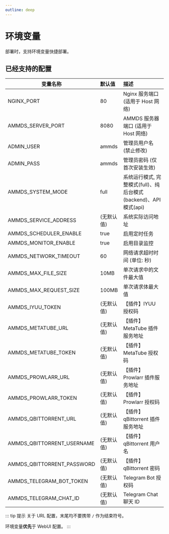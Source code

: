 ```yaml
---
outline: deep
---
```


# 环境变量

部署时，支持环境变量快捷部署。

## 已经支持的配置

| 变量名称                   | 默认值     | 描述                                                             |
| -------------------------- | :--------- | :--------------------------------------------------------------- |
| NGINX_PORT                 | 80         | Nginx 服务端口 (适用于 Host 网络)                                |
| AMMDS_SERVER_PORT          | 8080       | AMMDS 服务器端口 (适用于 Host 网络)                              |
| ADMIN_USER                 | ammds      | 管理员用户名 (禁止修改)                                          |
| ADMIN_PASS                 | ammds      | 管理员密码 (仅首次安装生效)                                      |
| AMMDS_SYSTEM_MODE          | full       | 系统运行模式, 完整模式(full)、纯后台模式(backend)、API 模式(api) |
| AMMDS_SERVICE_ADDRESS      | (无默认值) | 系统实际访问地址                                                 |
| AMMDS_SCHEDULER_ENABLE     | true       | 启用定时任务                                                     |
| AMMDS_MONITOR_ENABLE       | true       | 启用目录监控                                                     |
| AMMDS_NETWORK_TIMEOUT      | 60         | 网络请求超时时间 (单位: 秒)                                      |
| AMMDS_MAX_FILE_SIZE        | 10MB       | 单次请求中的文件最大值                                           |
| AMMDS_MAX_REQUEST_SIZE     | 100MB      | 单次请求体最大值                                                 |
| AMMDS_IYUU_TOKEN           | (无默认值) | 【插件】IYUU 授权码                                              |
| AMMDS_METATUBE_URL         | (无默认值) | 【插件】MetaTube 插件服务地址                                    |
| AMMDS_METATUBE_TOKEN       | (无默认值) | 【插件】MetaTube 授权码                                          |
| AMMDS_PROWLARR_URL         | (无默认值) | 【插件】Prowlarr 插件服务地址                                    |
| AMMDS_PROWLARR_TOKEN       | (无默认值) | 【插件】Prowlarr 授权码                                          |
| AMMDS_QBITTORRENT_URL      | (无默认值) | 【插件】qBittorrent 插件服务地址                                 |
| AMMDS_QBITTORRENT_USERNAME | (无默认值) | 【插件】qBittorrent 用户名                                       |
| AMMDS_QBITTORRENT_PASSWORD | (无默认值) | 【插件】qBittorrent 密码                                         |
| AMMDS_TELEGRAM_BOT_TOKEN   | (无默认值) | Telegram Bot 授权码                                              |
| AMMDS_TELEGRAM_CHAT_ID     | (无默认值) | Telegram Chat 聊天 ID                                            |

::: tip 提示
关于 URL 配置，末尾均不要携带 `/` 作为结束符号。

环境变量**优先**于 WebUI 配置。
:::
